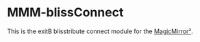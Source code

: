 # MMM-blissConnect

This is the exitB blisstribute connect module for the [MagicMirror²](https://github.com/MichMich/MagicMirror/).
